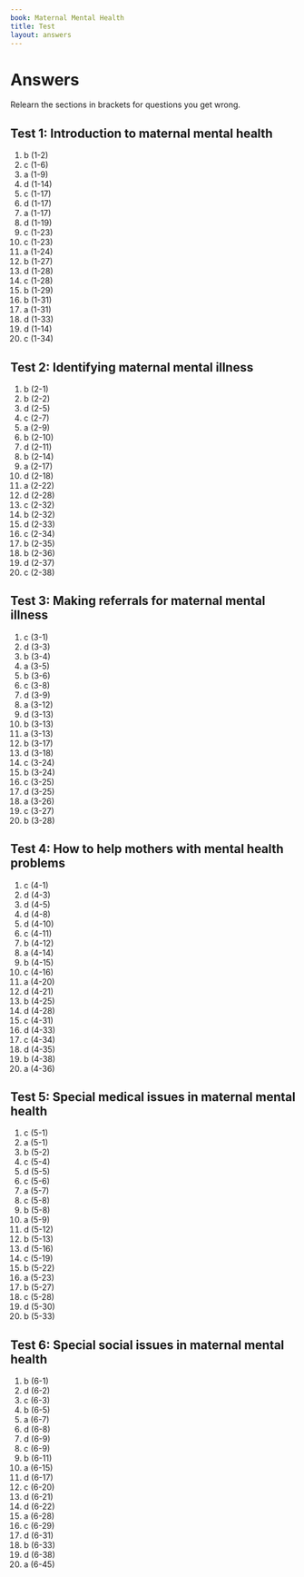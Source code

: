 ```yaml
---
book: Maternal Mental Health
title: Test
layout: answers
---
```


# Answers

Relearn the sections in brackets for questions you get wrong.

## Test 1: Introduction to maternal mental health

1.	b (1-2)
2.	c (1-6)
3.	a (1-9)
4.	d (1-14)
5.	c (1-17)
6.	d (1-17)
7.	a (1-17)
8.	d (1-19)
9.	c (1-23)
10.	c (1-23)
11.	a (1-24)
12.	b (1-27)
13.	d (1-28)
14.	c (1-28)
15.	b (1-29)
16.	b (1-31)
17.	a (1-31)
18.	d (1-33)
19.	d (1-14)
20.	c (1-34)

## Test 2: Identifying maternal mental illness

1.	b (2-1)
2.	b (2-2)
3.	d (2-5)
4.	c (2-7)
5.	a (2-9)
6.	b (2-10)
7.	d (2-11)
8.	b (2-14)
9.	a (2-17)
10.	d (2-18)
11.	a (2-22)
12.	d (2-28)
13.	c (2-32)
14.	b (2-32)
15.	d (2-33)
16.	c (2-34)
17.	b (2-35)
18.	b (2-36)
19.	d (2-37)
20.	c (2-38)

## Test 3: Making referrals for maternal mental illness

1.	c (3-1)
2.	d (3-3)
3.	b (3-4)
4.	a (3-5)
5.	b (3-6)
6.	c (3-8)
7.	d (3-9)
8.	a (3-12)
9.	d (3-13)
10.	b (3-13)
11.	a (3-13)
12.	b (3-17)
13.	d (3-18)
14.	c (3-24)
15.	b (3-24)
16.	c (3-25)
17.	d (3-25)
18.	a (3-26)
19.	c (3-27)
20.	b (3-28)

## Test 4: How to help mothers with mental health problems

1.	c (4-1)
2.	d (4-3)
3.	d (4-5)
4.	d (4-8)
5.	d (4-10)
6.	c (4-11)
7.	b (4-12)
8.	a (4-14)
9.	b (4-15)
10.	c (4-16)
11.	a (4-20)
12.	d (4-21)
13.	b (4-25)
14.	d (4-28)
15.	c (4-31)
16.	d (4-33)
17.	c (4-34)
18.	d (4-35)
19.	b (4-38)
20.	a (4-36)

## Test 5: Special medical issues in maternal mental health

1.	c (5-1)
2.	a (5-1)
3.	b (5-2)
4.	c (5-4)
5.	d (5-5)
6.	c (5-6)
7.	a (5-7)
8.	c (5-8)
9.	b (5-8)
10.	a (5-9)
11.	d (5-12)
12.	b (5-13)
13.	d (5-16)
14.	c (5-19)
15.	b (5-22)
16.	a (5-23)
17.	b (5-27)
18.	c (5-28)
19.	d (5-30)
20.	b (5-33)

## Test 6: Special social issues in maternal mental health

1.	b (6-1)
2.	d (6-2)
3.	c (6-3)
4.	b (6-5)
5.	a (6-7)
6.	d (6-8)
7.	d (6-9)
8.	c (6-9)
9.	b (6-11)
10.	a (6-15)
11.	d (6-17)
12.	c (6-20)
13.	d (6-21)
14.	d (6-22)
15.	a (6-28)
16.	c (6-29)
17.	d (6-31)
18.	b (6-33)
19.	d (6-38)
20.	a (6-45)
